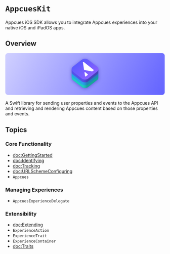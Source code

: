 # ``AppcuesKit``

Appcues iOS SDK allows you to integrate Appcues experiences into your native iOS and iPadOS apps.

## Overview

![AppcuesKit icon](banner.png)

A Swift library for sending user properties and events to the Appcues API and retrieving and rendering Appcues content based on those properties and events.

## Topics

### Core Functionality

- <doc:GettingStarted>
- <doc:Identifying>
- <doc:Tracking>
- <doc:URLSchemeConfiguring>
- ``Appcues``

### Managing Experiences

- ``AppcuesExperienceDelegate``

### Extensibility

- <doc:Extending>
- ``ExperienceAction``
- ``ExperienceTrait``
- ``ExperienceContainer``
- <doc:Traits>
